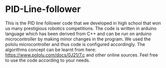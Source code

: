 # PID-Line-follower
This is the PID line follower code that we developed in high school that won us many prestigious robotics competitions.
The code is written in arduino language which has been derived from C++ and can be run on arduino microcontroller by making minor changes in the program.
We used the pololu microcontroller and thus code is configured accordingly. 
The algorithms concept can be learnt from here: https://www.pololu.com/docs/0J21/7.c and other online sources.
Feel free to use the code according to your needs.
